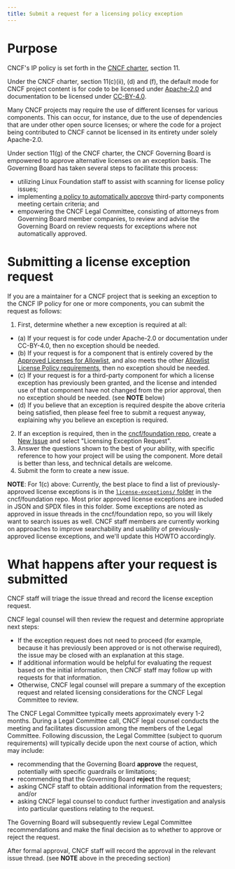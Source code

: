 ```yaml
---
title: Submit a request for a licensing policy exception
---
```


# Purpose

CNCF's IP policy is set forth in the [CNCF charter], section 11.

Under the CNCF charter, section 11(c)(ii), (d) and (f), the default mode for
CNCF project content is for code to be licensed under
[Apache-2.0](https://www.apache.org/licenses/LICENSE-2.0.txt) and documentation
to be licensed under
[CC-BY-4.0](https://creativecommons.org/licenses/by/4.0/legalcode.en).

Many CNCF projects may require the use of different licenses for various
components. This can occur, for instance, due to the use of dependencies that
are under other open source licenses; or where the code for a project being
contributed to CNCF cannot be licensed in its entirety under solely Apache-2.0.

Under section 11(g) of the CNCF charter, the CNCF Governing Board is empowered
to approve alternative licenses on an exception basis. The Governing Board has
taken several steps to facilitate this process:

- utilizing Linux Foundation staff to assist with scanning for license policy
  issues;
- implementing
  [a policy to automatically approve](https://github.com/cncf/foundation/blob/main/allowed-third-party-license-policy.md)
  third-party components meeting certain criteria; and
- empowering the CNCF Legal Committee, consisting of attorneys from Governing
  Board member companies, to review and advise the Governing Board on review
  requests for exceptions where not automatically approved.

# Submitting a license exception request

If you are a maintainer for a CNCF project that is seeking an exception to the
CNCF IP policy for one or more components, you can submit the request as
follows:

1. First, determine whether a new exception is required at all:

- (a) If your request is for code under Apache-2.0 or documentation under
  CC-BY-4.0, then no exception should be needed.
- (b) If your request is for a component that is entirely covered by the
  [Approved Licenses for Allowlist](https://github.com/cncf/foundation/blob/main/allowed-third-party-license-policy.md#approved-licenses-for-allowlist),
  and also meets the other
  [Allowlist License Policy requirements](https://github.com/cncf/foundation/blob/main/allowed-third-party-license-policy.md#cncf-allowlist-license-policy),
  then no exception should be needed.
- (c) If your request is for a third-party component for which a license
  exception has previously been granted, and the license and intended use of
  that component have not changed from the prior approval, then no exception
  should be needed. (see **NOTE** below)
- (d) If you believe that an exception is required despite the above criteria
  being satisfied, then please feel free to submit a request anyway, explaining
  why you believe an exception is required.

2. If an exception is required, then in the
   [cncf/foundation repo](https://github.com/cncf/foundation/), create a
   [New Issue](https://github.com/cncf/foundation/issues/new/choose) and select
   "Licensing Exception Request".
3. Answer the questions shown to the best of your ability, with specific
   reference to how your project will be using the component. More detail is
   better than less, and technical details are welcome.
4. Submit the form to create a new issue.

**NOTE**: For 1(c) above: Currently, the best place to find a list of
previously-approved license exceptions is in the
[`license-exceptions/` folder](https://github.com/cncf/foundation/tree/main/license-exceptions)
in the cncf/foundation repo. Most prior approved license exceptions are included
in JSON and SPDX files in this folder. Some exceptions are noted as approved in
issue threads in the cncf/foundation repo, so you will likely want to search
issues as well. CNCF staff members are currently working on approaches to
improve searchability and usability of previously-approved license exceptions,
and we'll update this HOWTO accordingly.

# What happens after your request is submitted

CNCF staff will triage the issue thread and record the license exception
request.

CNCF legal counsel will then review the request and determine appropriate next
steps:

- If the exception request does not need to proceed (for example, because it has
  previously been approved or is not otherwise required), the issue may be
  closed with an explanation at this stage.
- If additional information would be helpful for evaluating the request based on
  the initial information, then CNCF staff may follow up with requests for that
  information.
- Otherwise, CNCF legal counsel will prepare a summary of the exception request
  and related licensing considerations for the CNCF Legal Committee to review.

The CNCF Legal Committee typically meets approximately every 1-2 months. During
a Legal Committee call, CNCF legal counsel conducts the meeting and facilitates
discussion among the members of the Legal Committee. Following discussion, the
Legal Committee (subject to quorum requirements) will typically decide upon the
next course of action, which may include:

- recommending that the Governing Board **approve** the request, potentially
  with specific guardrails or limitations;
- recommending that the Governing Board **reject** the request;
- asking CNCF staff to obtain additional information from the requesters; and/or
- asking CNCF legal counsel to conduct further investigation and analysis into
  particular questions relating to the request.

The Governing Board will subsequently review Legal Committee recommendations and
make the final decision as to whether to approve or reject the request.

After formal approval, CNCF staff will record the approval in the relevant issue
thread. (see **NOTE** above in the preceding section)

[CNCF Charter]: https://github.com/cncf/foundation/blob/master/charter.md
